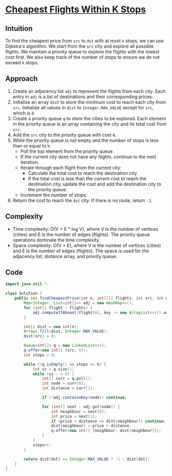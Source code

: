 
# [Cheapest Flights Within K Stops](https://leetcode.com/problems/cheapest-flights-within-k-stops/?envType=daily-question&envId=2024-02-23)

## Intuition
To find the cheapest price from `src` to `dst` with at most `k` stops, we can use Dijkstra's algorithm. We start from the `src` city and explore all possible flights. We maintain a priority queue to explore the flights with the lowest cost first. We also keep track of the number of stops to ensure we do not exceed `k` stops.

## Approach
1. Create an adjacency list `adj` to represent the flights from each city. Each entry in `adj` is a list of destinations and their corresponding prices.
2. Initialize an array `dist` to store the minimum cost to reach each city from `src`. Initialize all values in `dist` to `Integer.MAX_VALUE` except for `src`, which is `0`.
3. Create a priority queue `q` to store the cities to be explored. Each element in the priority queue is an array containing the city and its total cost from `src`.
4. Add the `src` city to the priority queue with cost `0`.
5. While the priority queue is not empty and the number of stops is less than or equal to `k`:
   - Poll the top element from the priority queue.
   - If the current city does not have any flights, continue to the next iteration.
   - Iterate through each flight from the current city:
     - Calculate the total cost to reach the destination city.
     - If the total cost is less than the current cost to reach the destination city, update the cost and add the destination city to the priority queue.
   - Increment the number of stops.
6. Return the cost to reach the `dst` city. If there is no route, return `-1`.

## Complexity
- Time complexity: O(V + E * log V), where V is the number of vertices (cities) and E is the number of edges (flights). The priority queue operations dominate the time complexity.
- Space complexity: O(V + E), where V is the number of vertices (cities) and E is the number of edges (flights). The space is used for the adjacency list, distance array, and priority queue.

## Code
```java
import java.util.*;

class Solution {
    public int findCheapestPrice(int n, int[][] flights, int src, int dst, int k) {
        Map<Integer, List<int[]>> adj = new HashMap<>();
        for (int[] flight : flights) {
            adj.computeIfAbsent(flight[0], key -> new ArrayList<>()).add(new int[] {flight[1], flight[2]});
        }

        int[] dist = new int[n];
        Arrays.fill(dist, Integer.MAX_VALUE);
        dist[src] = 0;

        Queue<int[]> q = new LinkedList<>();
        q.offer(new int[] {src, 0});
        int stops = 0;

        while (!q.isEmpty() && stops <= k) {
            int sz = q.size();
            while (sz-- > 0) {
                int[] curr = q.poll();
                int node = curr[0];
                int distance = curr[1];

                if (!adj.containsKey(node)) continue;

                for (int[] next : adj.get(node)) {
                    int neighbour = next[0];
                    int price = next[1];
                    if (price + distance >= dist[neighbour]) continue;
                    dist[neighbour] = price + distance;
                    q.offer(new int[] {neighbour, dist[neighbour]});
                }
            }
            stops++;
        }

        return dist[dst] == Integer.MAX_VALUE ? -1 : dist[dst];
    }
}
